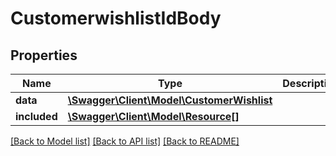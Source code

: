 # CustomerwishlistIdBody

## Properties
Name | Type | Description | Notes
------------ | ------------- | ------------- | -------------
**data** | [**\Swagger\Client\Model\CustomerWishlist**](CustomerWishlist.md) |  | [optional] 
**included** | [**\Swagger\Client\Model\Resource[]**](Resource.md) |  | [optional] 

[[Back to Model list]](../../README.md#documentation-for-models) [[Back to API list]](../../README.md#documentation-for-api-endpoints) [[Back to README]](../../README.md)

